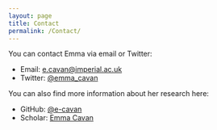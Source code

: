 ```yaml
---
layout: page
title: Contact
permalink: /Contact/
---
```


You can contact Emma via email or Twitter:

- Email: e.cavan@imperial.ac.uk
- Twitter: [@emma_cavan](https://twitter.com/emma_cavan)

You can also find more information about her research here:
- GitHub: [@e-cavan](https://github.com/e-cavan/)
- Scholar: [Emma Cavan](https://scholar.google.com/citations?user=q2ufJ5IAAAAJ&hl=en)

